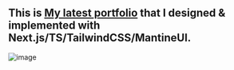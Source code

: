 ## This is [My latest portfolio](https://taizen-dev.com/) that I designed & implemented with Next.js/TS/TailwindCSS/MantineUI.

![image](https://user-images.githubusercontent.com/61309248/110779822-4a4f8d00-8264-11eb-8da8-6caa9fea0ec0.png)

